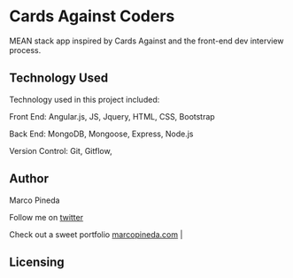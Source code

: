 # Cards Against Coders
MEAN stack app inspired by Cards Against and the front-end dev interview process.

## Technology Used

Technology used in this project included:

Front End: Angular.js, JS, Jquery, HTML, CSS, Bootstrap

Back End: MongoDB, Mongoose, Express, Node.js

Version Control: Git, Gitflow,

## Author

Marco Pineda

Follow me on [twitter]('http://twitter.com/marcoapineda13')



Check out a sweet portfolio
 [marcopineda.com]('http://marcopineda.com') |



## Licensing
